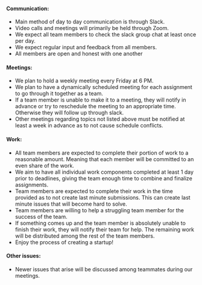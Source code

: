 #### **Communication**:

- Main method of day to day communication is through Slack.
- Video calls and meetings will primarily be held through Zoom.
- We expect all team members to check the slack group chat at least once per day.
- We expect regular input and feedback from all members.
- All members are open and honest with one another

#### **Meetings**:

- We plan to hold a weekly meeting every Friday at 6 PM. 
- We plan to have a dynamically scheduled meeting for each assignment to go through it together as a team.
- If a team member is unable to make it to a meeting, they will notify in advance or try to reschedule the meeting to an appropriate time. Otherwise they will follow up through slack.
- Other meetings regarding topics not listed above must be notified at least a week in advance as to not cause schedule conflicts.

#### **Work**:

- All team members are expected to complete their portion of work to a reasonable amount. Meaning that each member will be committed to an even share of the work.
- We aim to have all individual work components completed at least 1 day prior to deadlines, giving the team enough time to combine and finalize assignments.
- Team members are expected to complete their work in the time provided as to not create last minute submissions. This can create last minute issues that will become hard to solve.
- Team members are willing to help a struggling team member for the success of the team.
- If something comes up and the team member is absolutely unable to finish their work, they will notify their team for help. The remaining work will be distributed among the rest of the team members.
- Enjoy the process of creating a startup!

#### **Other issues**:

- Newer issues that arise will be discussed among teammates during our meetings.
